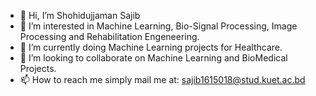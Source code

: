 - 👋 Hi, I’m Shohidujjaman Sajib
- 👀 I’m interested in Machine Learning, Bio-Signal Processing, Image Processing and Rehabilitation Engeneering.
- 🌱 I’m currently doing Machine Learning projects for Healthcare.
- 💞️ I’m looking to collaborate on Machine Learning and BioMedical Projects.
- 📫 How to reach me simply mail me at: sajib1615018@stud.kuet.ac.bd

<!---
sajib-bme-kuet/sajib-bme-kuet is a ✨ special ✨ repository because its `README.md` (this file) appears on your GitHub profile.
You can click the Preview link to take a look at your changes.
--->

